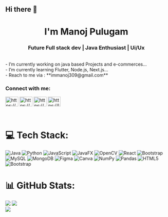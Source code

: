 ## Hi there 👋

<h1 align="center"> I'm Manoj Pulugam</h1>
<h3 align="center">Future Full stack dev | Java Enthusiast | Ui/Ux</h3>

<br>
- I’m currently working on  java based Projects and e-commerces...<br>
- I’m currently learning Flutter, Node.js, Next.js...<br>
- Reach to me via : **immanoj309@gmail.com**<br>



<h3 align="left">Connect with me:</h3>
<p align="left">
<a href="https://linkedin.com/in/https://www.linkedin.com/in/manojpulugam/" target="blank"><img align="center" src="https://raw.githubusercontent.com/rahuldkjain/github-profile-readme-generator/master/src/images/icons/Social/linked-in-alt.svg" alt="https://www.linkedin.com/in/manojpulugam/" height="30" width="40" /></a>
<a href="https://www.codechef.com/users/https://www.codechef.com/users/manojp309" target="blank"><img align="center" src="https://cdn.jsdelivr.net/npm/simple-icons@3.1.0/icons/codechef.svg" alt="https://www.codechef.com/users/manojp309" height="30" width="40" /></a>
<a href="https://www.hackerrank.com/https://www.hackerrank.com/profile/manojpulugam" target="blank"><img align="center" src="https://raw.githubusercontent.com/rahuldkjain/github-profile-readme-generator/master/src/images/icons/Social/hackerrank.svg" alt="https://www.hackerrank.com/profile/manojpulugam" height="30" width="40" /></a>
<a href="https://www.leetcode.com/https://leetcode.com/u/manojp512/" target="blank"><img align="center" src="https://raw.githubusercontent.com/rahuldkjain/github-profile-readme-generator/master/src/images/icons/Social/leet-code.svg" alt="https://leetcode.com/u/manojp512/" height="30" width="40" /></a>
</p><br>

# 💻 Tech Stack:
![Java](https://img.shields.io/badge/java-%23ED8B00.svg?style=for-the-badge&logo=openjdk&logoColor=white) ![Python](https://img.shields.io/badge/python-3670A0?style=for-the-badge&logo=python&logoColor=ffdd54) ![JavaScript](https://img.shields.io/badge/javascript-%23323330.svg?style=for-the-badge&logo=javascript&logoColor=%23F7DF1E) ![JavaFX](https://img.shields.io/badge/javafx-%23FF0000.svg?style=for-the-badge&logo=javafx&logoColor=white) ![OpenCV](https://img.shields.io/badge/opencv-%23white.svg?style=for-the-badge&logo=opencv&logoColor=white) ![React](https://img.shields.io/badge/react-%2320232a.svg?style=for-the-badge&logo=react&logoColor=%2361DAFB) ![Bootstrap](https://img.shields.io/badge/bootstrap-%238511FA.svg?style=for-the-badge&logo=bootstrap&logoColor=white) ![MySQL](https://img.shields.io/badge/mysql-4479A1.svg?style=for-the-badge&logo=mysql&logoColor=white) ![MongoDB](https://img.shields.io/badge/MongoDB-%234ea94b.svg?style=for-the-badge&logo=mongodb&logoColor=white) ![Figma](https://img.shields.io/badge/figma-%23F24E1E.svg?style=for-the-badge&logo=figma&logoColor=white) ![Canva](https://img.shields.io/badge/Canva-%2300C4CC.svg?style=for-the-badge&logo=Canva&logoColor=white) ![NumPy](https://img.shields.io/badge/numpy-%23013243.svg?style=for-the-badge&logo=numpy&logoColor=white) ![Pandas](https://img.shields.io/badge/pandas-%23150458.svg?style=for-the-badge&logo=pandas&logoColor=white) ![HTML5](https://img.shields.io/badge/html5-%23E34F26.svg?style=for-the-badge&logo=html5&logoColor=white) ![Bootstrap](https://img.shields.io/badge/bootstrap-%238511FA.svg?style=for-the-badge&logo=bootstrap&logoColor=white)
<br>
# 📊 GitHub Stats:
![](https://github-readme-stats.vercel.app/api?username=manoj-512&theme=react&hide_border=false&include_all_commits=false&count_private=false)
![](https://github-readme-streak-stats.herokuapp.com/?user=manoj-512&theme=react&hide_border=false)<br/>
![](https://github-readme-stats.vercel.app/api/top-langs/?username=manoj-512&theme=react&hide_border=false&include_all_commits=false&count_private=false&layout=compact)

<!-- Proudly created with GPRM ( https://gprm.itsvg.in ) -->

